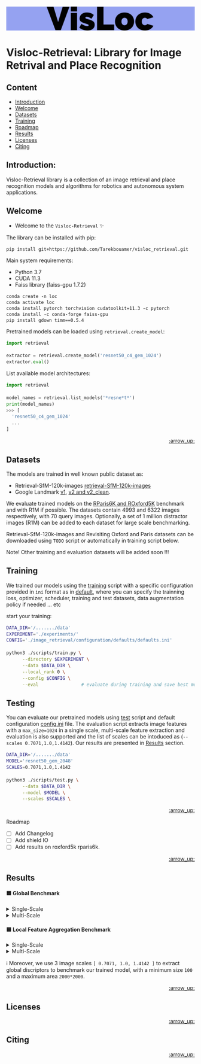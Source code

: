 ![demo_vid](assets/VisLoc-logos.jpeg)

# Visloc-Retrieval: Library for Image Retrival and Place Recognition

## Content
- [Introduction](#introduction)
- [Welcome](#welcome)
- [Datasets](#datasets)
- [Training](#training)
- [Roadmap](#roadmap)
- [Results](#results)
- [Licenses](#licenses)
- [Citing](#citing)

## Introduction:

Visloc-Retrieval library is a collection of an image retrieval and place recognition models and algorithms for robotics and autonomous system applications.

## Welcome

* Welcome to the `Visloc-Retrieval` :sparkles:

The library can be installed with pip:

```
pip install git+https://github.com/Tarekbouamer/visloc_retrieval.git
```

Main system requirements:
  * Python 3.7
  * CUDA 11.3
  * Faiss library (faiss-gpu 1.7.2)

```
conda create -n loc
conda activate loc
conda install pytorch torchvision cudatoolkit=11.3 -c pytorch
conda install -c conda-forge faiss-gpu 
pip install gdown timm==0.5.4
```

Pretrained models can be loaded using `retrieval.create_model`:

```python
import retrieval

extractor = retrieval.create_model('resnet50_c4_gem_1024')
extractor.eval()
```

List available model architectures:
```python
import retrieval

model_names = retrieval.list_models('*resne*t*')
print(model_names)
>>> [
  'resnet50_c4_gem_1024'
  ...
]
```

<p align="right"><a href="#content">:arrow_up:</a></p>

## Datasets
The models are trained in well known public dataset as:
 * Retrieval-SfM-120k-images [retrieval-SfM-120k-images](http://cmp.felk.cvut.cz/cnnimageretrieval/) 
 * Google Landmark [v1](https://www.kaggle.com/datasets/google/google-landmarks-dataset), [v2 and v2_clean](https://github.com/cvdfoundation/google-landmark). 

We evaluate trained models on the [RParis6K and ROxford5K](https://github.com/filipradenovic/revisitop) benchmark and with R1M if possible. The datasets contain 4993 and 6322 images respectively, with 70 query images. Optionally, a set of 1 million distractor images (R1M) can be added to each dataset for large scale benchmarking.

Retrieval-SfM-120k-images and Revisiting Oxford and Paris datasets can be downloaded using `TODO` script or automatically in training script below.

 Note! Other training and evaluation datasets will be added soon !!!


## Training
We trained our models using the [training](scripts/train.py) script with a specific configuration provided in `ini` format as in [default](retrieval/configuration/defaults/default.ini), where you can specify the trainning loss, optimizer, scheduler, training and test datasets, data augmentation policy if needed ... etc

start your training:

```sh
DATA_DIR='/......./data'
EXPERIMENT='./experiments/'
CONFIG='./image_retrieval/configuration/defaults/defaults.ini'

python3 ./scripts/train.py \
      --directory $EXPERIMENT \
      --data $DATA_DIR \
      --local_rank 0 \
      --config $CONFIG \
      --eval                # evaluate during training and save best model

```

## Testing
You can evaluate our pretrained models using [test](scripts/test.py) script and default configuration [config.ini](retrieval/configuration/defaults/test.ini) file. The evaluation script extracts image features with a `max_size=1024` in a single scale, multi-scale feature extraction and evaluation is also supported and the list of scales can be intoduced as (`--scales 0.7071,1.0,1.4142`). Our results are presented in [Results](#results) section.

```sh
DATA_DIR='/......./data'
MODEL='resnet50_gem_2048'
SCALES=0.7071,1.0,1.4142

python3 ./scripts/test.py \
      --data $DATA_DIR \
      --model $MODEL \
      --scales $SCALES \
```

<p align="right"><a href="#content">:arrow_up:</a></p


## Roadmap

- [ ] Add Changelog
- [ ] Add shield IO
- [ ] Add results on roxford5k rparis6k.

<p align="right"><a href="#content">:arrow_up:</a></p>

## Results

#### :blue_square: Global Benchmark

<details><summary> Single-Scale </summary>

  | Models                    | |     | ROxford5k |     | |     | RParis6k |      |
  |---------------------------|-|:-----:|:-----:|:-----:|-|:-----:|:-----:|:-----:|
  |                           | | Easy  | Medium| Hard  | | Easy  | Medium| Hard  |
  | sfm_resnet50_gem_2048     | | 83.83 | 66.01 | 38.96 | | 91.83 | 77.16 | 55.82 |
  | sfm_resnet50_c4_gem_1024  | | 79.22 | 60.53 | 34.30 | | 89.24 | 71.77 | 49.14 |
  | sfm_resnet101_gem_2048    | | 82.80 | 66.26 | 40.39 | | 91.29 | 75.23 | 53.21 |
  | sfm_resnet101_c4_gem_1024 | | 82.12 | 62.81 | 36.56 | | 90.44 | 74.64 | 52.67 |
  | gl18_resnet101_gem_2048   | | 81.79 | 65.58 | 40.72 | | 91.38 | 76.71 | 56.63 |
  | sfm_resnet18_how_128      | | 61.61 | 46.67 | 22.37 | | 80.52 | 62.20 | 33.79 |
  | sfm_resnet50_c4_how_128   | | 51.80 | 36.76 | 11.99 | | 75.29 | 58.14 | 31.94 |
    
</details>

<details><summary> Multi-Scale </summary>

  | Models                    | |     | ROxford5k |     | |     | RParis6k |      |
  |---------------------------|-|:-----:|:-----:|:-----:|-|:-----:|:-----:|:-----:|
  |                           | | Easy  | Medium| Hard  | | Easy  | Medium| Hard  |
  | sfm_resnet50_gem_2048     | | 84.96 | 67.19 | 40.45 | | 92.67 | 78.39 | 57.84 |
  | sfm_resnet50_c4_gem_1024  | | 80.99 | 61.90 | 34.90 | | 90.20 | 72.58 | 49.98 |
  | sfm_resnet101_gem_2048    | | 83.65 | 66.88 | 40.60 | | 92.11 | 76.63 | 55.11 |
  | sfm_resnet101_c4_gem_1024 | | 83.94 | 64.41 | 38.09 | | 91.66 | 76.70 | 55.28 |
  | gl18_resnet101_gem_2048   | | 84.76 | 68.05 | 43.42 | | 93.25 | 79.75 | 61.14 |
  | sfm_resnet18_how_128      | | 63.70 | 48.19 | 24.93 | | 83.03 | 64.51 | 36.35 |
  | sfm_resnet50_c4_how_128   | | 52.71 | 37.36 | 12.37 | | 75.82 | 58.71 | 32.56 |
    
</details>


#### :blue_square: Local Feature Aggregation Benchmark

<details><summary> Single-Scale </summary>


  | Models                    | | Algo      | |  N   | |     | ROxford5k |     | |     | RParis6k |      |
  |---------------------------|-|:---------:|-|:----:|-|:-----:|:-----:|:-----:|-|:-----:|:-----:|:-----:|
  |                           | |           | |      | | Easy  | Medium| Hard  | | Easy  | Medium| Hard  |
  | sfm_resnet18_how_128      | | ASMK-64k  | | 1000 | | 68.21 | 54.50 | 31.51 | | 83.07 | 64.53 | 37.68 |
  | sfm_resnet50_c4_how_128   | | ASMK-64k  | | 1000 | | 76.60 | 61.69 | 39.83 | | 89.87 | 72.35 | 50.32 |

    
</details>

<details><summary> Multi-Scale </summary>

  | Models                    | | Algo      | |  N   | |     | ROxford5k |     | |     | RParis6k |      |
  |---------------------------|-|:---------:|-|:----:|-|:-----:|:-----:|:-----:|-|:-----:|:-----:|:-----:|
  |                           | |           | |      | | Easy  | Medium| Hard  | | Easy  | Medium| Hard  |
  | sfm_resnet18_how_128      | | ASMK-64k  | | 1000 | | 84.68 | 68.06 | 44.70 | | 91.82 | 73.69 | 49.87 |
  | sfm_resnet50_c4_how_128   | | ASMK-64k  | | 1000 | | 85.72 | 69.84 | 47.27 | | 92.46 | 75.28 | 54.73 |

    
</details>

<!-- #### :blue_square: Single-Scale Benchmark

  | Models                  | |     | ROxford5k |     | |     | RParis6k |      |
  |-------------------------|-|:-----:|:-----:|:-----:|-|:-----:|:-----:|:-----:|
  |                         | | Easy  | Medium| Hard  | | Easy  | Medium| Hard  |
  | resnet50_gem_2048       | | 83.83 | 66.01 | 38.96 | | 91.83 | 77.16 | 55.82 |
  | resnet50_c4_gem_1024    | | 79.22 | 60.53 | 34.30 | | 89.24 | 71.77 | 49.14 |
  | resnet101_gem_2048      | | 82.80 | 66.26 | 40.39 | | 91.29 | 75.23 | 53.21 |
  | resnet101_c4_gem_1024   | | 82.12 | 62.81 | 36.56 | | 90.44 | 74.64 | 52.67 |
  | gl18_resnet101_gem_2048 | | 81.79 | 65.58 | 40.72 | | 91.38 | 76.71 | 56.63 |


#### :orange_square: Multi-Scale Benchmark

  | Models                  | |     | ROxford5k |     | |     | RParis6k |      |
  |-------------------------|-|:-----:|:-----:|:-----:|-|:-----:|:-----:|:-----:|
  |                         | | Easy  | Medium| Hard  | | Easy  | Medium| Hard  |
  | resnet50_gem_2048       | | 84.96 | 67.19 | 40.45 | | 92.67 | 78.39 | 57.84 |
  | resnet50_c4_gem_1024    | | 80.99 | 61.90 | 34.90 | | 90.20 | 72.58 | 49.98 |
  | resnet101_gem_2048      | | 83.65 | 66.88 | 40.60 | | 92.11 | 76.63 | 55.11 |
  | resnet101_c4_gem_1024   | | 83.94 | 64.41 | 38.09 | | 91.66 | 76.70 | 55.28 |
  | gl18_resnet101_gem_2048 | | 84.76 | 68.05 | 43.42 | | 93.25 | 79.75 | 61.14 | -->

  :information_source: Moreover, we use 3 image scales `[ 0.7071, 1.0, 1.4142 ]` to extract global discriptors to benchmark our trained model, with a minimum size `100` and a maximum area `2000*2000`.

<p align="right"><a href="#content">:arrow_up:</a></p>






## Licenses

<p align="right"><a href="#content">:arrow_up:</a></p>

## Citing

<p align="right"><a href="#content">:arrow_up:</a></p>
